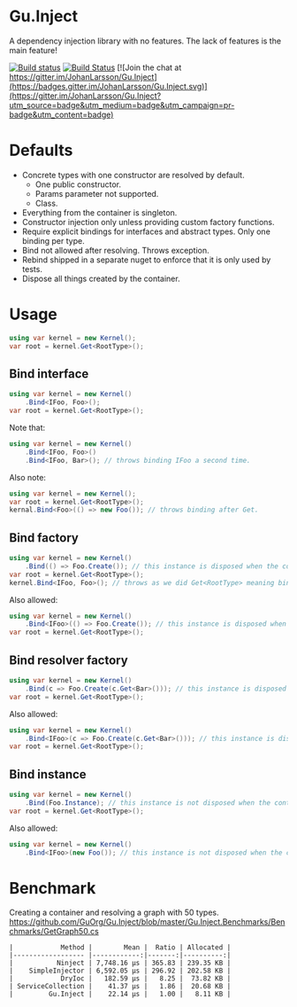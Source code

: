 ﻿# Gu.Inject

A dependency injection library with no features. The lack of features is the main feature!

[![Build status](https://ci.appveyor.com/api/projects/status/c51yih3egb6lik1n/branch/master?svg=true)](https://ci.appveyor.com/project/GuOrg/gu-inject/branch/master)
[![Build Status](https://dev.azure.com/guorg/Gu.Inject/_apis/build/status/GuOrg.Gu.Inject?branchName=master)](https://dev.azure.com/guorg/Gu.Inject/_build/latest?definitionId=2&branchName=master)
[![Join the chat at https://gitter.im/JohanLarsson/Gu.Inject](https://badges.gitter.im/JohanLarsson/Gu.Inject.svg)](https://gitter.im/JohanLarsson/Gu.Inject?utm_source=badge&utm_medium=badge&utm_campaign=pr-badge&utm_content=badge)

# Defaults

- Concrete types with one constructor are resolved by default.
  - One public constructor.
  - Params parameter not supported.
  - Class.
- Everything from the container is singleton.
- Constructor injection only unless providing custom factory functions.
- Require explicit bindings for interfaces and abstract types. Only one binding per type.
- Bind not allowed after resolving. Throws exception.
- Rebind shipped in a separate nuget to enforce that it is only used by tests.
- Dispose all things created by the container.

# Usage

```cs
using var kernel = new Kernel();
var root = kernel.Get<RootType>();
```

## Bind interface

```cs
using var kernel = new Kernel()
    .Bind<IFoo, Foo>();
var root = kernel.Get<RootType>();
```

Note that:
```cs
using var kernel = new Kernel()
    .Bind<IFoo, Foo>()
    .Bind<IFoo, Bar>(); // throws binding IFoo a second time.
```

Also note:

```cs
using var kernel = new Kernel();
var root = kernel.Get<RootType>();
kernal.Bind<Foo>(() => new Foo()); // throws binding after Get.
```

## Bind factory

```cs
using var kernel = new Kernel()
    .Bind(() => Foo.Create()); // this instance is disposed when the container is disposed
var root = kernel.Get<RootType>();
kernel.Bind<IFoo, Foo>(); // throws as we did Get<RootType> meaning bind no longer allowed.
```

Also allowed:
```cs
using var kernel = new Kernel()
    .Bind<IFoo>(() => Foo.Create()); // this instance is disposed when the container is disposed
var root = kernel.Get<RootType>();
```

## Bind resolver factory

```cs
using var kernel = new Kernel()
    .Bind(c => Foo.Create(c.Get<Bar>())); // this instance is disposed when the container is disposed
var root = kernel.Get<RootType>();
```

Also allowed:
```cs
using var kernel = new Kernel()
    .Bind<IFoo>(c => Foo.Create(c.Get<Bar>())); // this instance is disposed when the container is disposed
var root = kernel.Get<RootType>();
```

## Bind instance

```cs
using var kernel = new Kernel()
    .Bind(Foo.Instance); // this instance is not disposed when the container is disposed
var root = kernel.Get<RootType>();
```

Also allowed:
```cs
using var kernel = new Kernel()
    .Bind<IFoo>(new Foo()); // this instance is not disposed when the container is disposed
```

# Benchmark

Creating a container and resolving a graph with 50 types.
https://github.com/GuOrg/Gu.Inject/blob/master/Gu.Inject.Benchmarks/Benchmarks/GetGraph50.cs

```
|            Method |        Mean |  Ratio | Allocated |
|------------------ |------------:|-------:|----------:|
|           Ninject | 7,748.16 μs | 365.83 | 239.35 KB |
|    SimpleInjector | 6,592.05 μs | 296.92 | 202.58 KB |
|            DryIoc |   182.59 μs |   8.25 |  73.82 KB |
| ServiceCollection |    41.37 μs |   1.86 |  20.68 KB |
|         Gu.Inject |    22.14 μs |   1.00 |   8.11 KB |
```
